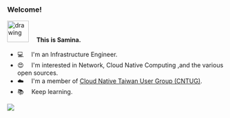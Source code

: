 ### Welcome!
<img src="https://i.imgur.com/p8lftEG.png" alt="drawing" width="50"/> 　**This is Samina.**
- 💻  　I'm an Infrastructure Engineer.
- 😍  　I'm interested in Network, Cloud Native Computing ,and the various open sources.
- ☁️  　I'm a member of [Cloud Native Taiwan User Group (CNTUG)](https://github.com/cloud-native-taiwan).
- 📚  　Keep learning.

![](https://visitor-badge.glitch.me/badge?page_id=sufuf3.sufuf3)
